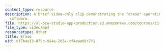 ```yaml
---
content_type: resource
description: A brief video-only clip demonstrating the "erase" operation in ArcGIS
  software.
file: https://ol-ocw-studio-app-production.s3.amazonaws.com/courses/11-205-introduction-to-spatial-analysis-fall-2019/d17bae13879b984e2654cf4eae08c7f1_MIT11_205F19_erase.mp4
file_type: video/mp4
resourcetype: Other
title: Erase
uid: d17bae13-879b-984e-2654-cf4eae08c7f1
---
```

